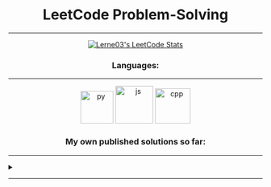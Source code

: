 <h1 align=center><b>LeetCode Problem-Solving</b></h1>

---

<p align="center">
  <a href="https://leetcode.com/u/Lerne03/">
    <img src="https://leetcode-stats.vercel.app/api?username=Lerne03" alt="Lerne03's LeetCode Stats"/>
  </a>
</p>
<h3 align=center><b>Languages:</b></h3>

---

<p align="center">
    <a>
        <img src="https://techstack-generator.vercel.app/python-icon.svg" alt="py" width="65" height="65" /> <img src="https://techstack-generator.vercel.app/java-icon.svg" alt="js" width="75" height="75" />  <img src="https://techstack-generator.vercel.app/cpp-icon.svg" alt="cpp" width="70" height="70" /> 
    </a>     
</p>

<h3 align=center><b>My own published solutions so far:</b></h3>

---

<details>
  <summary></summary>
  
- [Reverse Bit](https://leetcode.com/problems/reverse-bits/solutions/5885758/easy-code-explained-reverse-bit-manipulation-using-recursion-in-an-elegant-way)
- [Minimum String Lenght After Removing Substrings](https://leetcode.com/problems/minimum-string-length-after-removing-substrings/solutions/5880791/easy-python-singleline-c-java-solution-with-explanation)
- [Valid Palindrome](https://leetcode.com/problems/valid-palindrome/solutions/5850201/easy-python-explained-solution-on-time-o1-space-complexity-valid-palindrom)
- [Valid Palindrom (2nd submission with 3ms Runtime)](https://leetcode.com/problems/valid-palindrome/solutions/5930324/valid-palindrome-3ms-runtime-100-beats-less-then-5-lines-easy-solution)
- [Valid Palindrome II](https://leetcode.com/problems/valid-palindrome-ii/solutions/5930410/valid-palindrome-ii-31ms-runtime-100-beats-less-then-6-lines-easy-solution)
- [Reverse Interger](https://leetcode.com/problems/reverse-integer/solutions/5797089/easy-simple-reverse-interger-method-32-bits-range-in-6-lines)
- [Fizz Buzz](https://leetcode.com/problems/fizz-buzz/solutions/5888839/one-line-solution-clasic-fizzbuzz-o-n-complexity-using-list-comprehension)
- [Number of 1 Bits](https://leetcode.com/problems/number-of-1-bits/solutions/5890090/hamming-weight-number-if-1-bits-recursive-string-solution-with-o-log-n-complexity-explained)
- [Isomorphic string](https://leetcode.com/problems/isomorphic-strings/solutions/5894293/one-line-solution-using-list-comprehension-o-n-complexity-explained)
- [N-Queens](https://leetcode.com/problems/n-queens/solutions/5910147/backtracking-easy-python-n-queens-solution)
- [N-Queens II](https://leetcode.com/problems/n-queens-ii/solutions/5910040/backtracking-simple-explained-python-solution-n-queens-ii)
- [Word Pattern](https://leetcode.com/problems/word-pattern/solutions/5915400/one-line-easy-python-solution-explained-word-pattern)
- [Valid Anagram](https://leetcode.com/problems/valid-anagram/solutions/5915431/one-line-easy-python-solution-explained-valid-anagram)
- [Reverse String](https://leetcode.com/problems/reverse-string/solutions/5924220/one-line-code-hack-simple-python-solution)
- [Find Kth Bit in Nth Binary String](https://leetcode.com/problems/find-kth-bit-in-nth-binary-string/solutions/5939188/simple-intuitive-python-solution-explained-find-kth-bit-in-nth-binary-string)
- [Set Matrix Zeroes](https://leetcode.com/problems/set-matrix-zeroes/solutions/5939272/simple-intuitive-python-solution-explained-98-beats-set-matrix-zeroes)
- [Spiral Matrix](https://leetcode.com/problems/spiral-matrix/solutions/5943392/easy-recursive-python-solution-explained-100-beats-spiral-matrix)
- [Rotate Image](https://leetcode.com/problems/rotate-image/solutions/5946027/two-simple-python-solutions-explained-97-100-beats-rotate-image)
- [Game of Life](https://leetcode.com/problems/game-of-life/solutions/5946076/two-python-solutions-100-beats-game-of-life)
- [Fibonnacci Number](https://leetcode.com/problems/fibonacci-number/solutions/5946249/easy-old-school-backtracking)
- [Climbing Stairs](https://leetcode.com/problems/climbing-stairs/solutions/5956615/fibonacci-style)
- [Remove Subfolders from Filesystem](https://leetcode.com/problems/remove-sub-folders-from-the-filesystem/solutions/5966428/simple-solution-explained)
- [Simplify Path](https://leetcode.com/problems/simplify-path/solutions/5966520/simple-simplify-path-4-lines)
- [Kth Largest Element in an Array](https://leetcode.com/problems/kth-largest-element-in-an-array/solutions/5966544/simple-single-return-line-solution)
- [Same Tree](https://leetcode.com/problems/same-tree/solutions/5972159/one-line-solution-explained)
- [Path Sum](https://leetcode.com/problems/path-sum/solutions/5972791/one-line-solution)

<h3 align=center><b>Complexity hierarchy:</b></h3>
<p align="center">
  <a href="https://leetcode.com/explore/interview/card/cheatsheets/720/resources/4725/">
    <b>O(1) ⊂ O(log n) ⊂ O(n) ⊂ O(n log n) ⊂ O(n²) ⊂ O(n³) ⊂ O(2ⁿ)</b>
  </a>   
</p>
</details>

---



